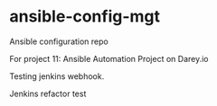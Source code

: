 # ansible-config-mgt
Ansible configuration repo

For project 11: Ansible Automation Project on Darey.io

Testing jenkins webhook.

Jenkins refactor test





